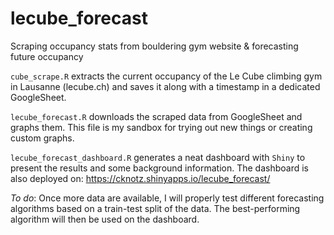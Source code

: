 # lecube_forecast
Scraping occupancy stats from bouldering gym website &amp; forecasting future occupancy

`cube_scrape.R` extracts the current occupancy of the Le Cube climbing gym in Lausanne (lecube.ch) and saves it along with a timestamp in a dedicated GoogleSheet.

`lecube_forecast.R` downloads the scraped data from GoogleSheet and graphs them. This file is my sandbox for trying out new things or creating custom graphs.

`lecube_forecast_dashboard.R` generates a neat dashboard with `Shiny` to present the results and some background information. The dashboard is also deployed on: https://cknotz.shinyapps.io/lecube_forecast/

*To do*: Once more data are available, I will properly test different forecasting algorithms based on a train-test split of the data. The best-performing algorithm will then be used on the dashboard.
